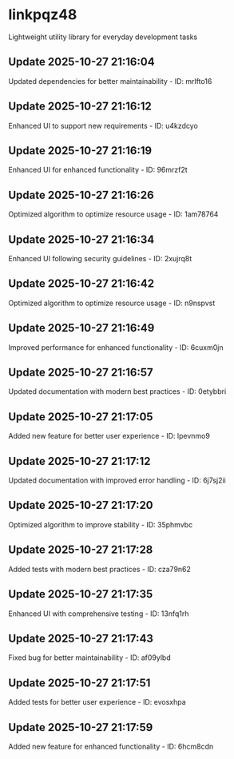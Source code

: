 # linkpqz48
Lightweight utility library for everyday development tasks

## Update 2025-10-27 21:16:04
Updated dependencies for better maintainability - ID: mrlfto16


## Update 2025-10-27 21:16:12
Enhanced UI to support new requirements - ID: u4kzdcyo


## Update 2025-10-27 21:16:19
Enhanced UI for enhanced functionality - ID: 96mrzf2t


## Update 2025-10-27 21:16:26
Optimized algorithm to optimize resource usage - ID: 1am78764


## Update 2025-10-27 21:16:34
Enhanced UI following security guidelines - ID: 2xujrq8t


## Update 2025-10-27 21:16:42
Optimized algorithm to optimize resource usage - ID: n9nspvst


## Update 2025-10-27 21:16:49
Improved performance for enhanced functionality - ID: 6cuxm0jn


## Update 2025-10-27 21:16:57
Updated documentation with modern best practices - ID: 0etybbri


## Update 2025-10-27 21:17:05
Added new feature for better user experience - ID: lpevnmo9


## Update 2025-10-27 21:17:12
Updated documentation with improved error handling - ID: 6j7sj2ii


## Update 2025-10-27 21:17:20
Optimized algorithm to improve stability - ID: 35phmvbc


## Update 2025-10-27 21:17:28
Added tests with modern best practices - ID: cza79n62


## Update 2025-10-27 21:17:35
Enhanced UI with comprehensive testing - ID: 13nfq1rh


## Update 2025-10-27 21:17:43
Fixed bug for better maintainability - ID: af09ylbd


## Update 2025-10-27 21:17:51
Added tests for better user experience - ID: evosxhpa


## Update 2025-10-27 21:17:59
Added new feature for enhanced functionality - ID: 6hcm8cdn

